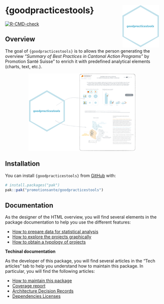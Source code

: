 
<!-- README.md is generated from README.Rmd. Please edit that file -->

# {goodpracticestools} <img src="man/figures/logo.png" align="right" alt="" width="120" />

<!-- badges: start -->

[![R-CMD-check](https://github.com/promotionsante/goodpracticestools/actions/workflows/R-CMD-check.yaml/badge.svg)](https://github.com/promotionsante/goodpracticestools/actions/workflows/R-CMD-check.yaml)
<!-- badges: end -->

## Overview

The goal of `{goodpracticestools}` is to allows the person generating
the overview *“Summary of Best Practices in Cantonal Action Programs”*
by Promotion Santé Suisse” to enrich it with predefined analytical
elements (charts, text, etc.).

<img src="man/figures/overview.png" width="70%" style="display: block; margin: auto;" />

## Installation

You can install `{goodpracticestools}` from
[GitHub](https://github.com/) with:

``` r
# install.packages("pak")
pak::pak("promotionsante/goodpracticestools")
```

## Documentation

As the designer of the HTML overview, you will find several elements in
the package documentation to help you use the different features:

- [How to prepare data for statistical
  analysis](https://promotionsante.github.io/goodpracticestools/articles/how-to-prepare-data-for-statistical-analysis.html)
- [How to explore the projects
  graphically](https://promotionsante.github.io/goodpracticestools/articles/how-to-explore-the-projects-graphically.html)
- [How to obtain a typology of
  projects](https://promotionsante.github.io/goodpracticestools/articles/how-to-obtain-a-typology-of-projects.html)

**Techinal documentation**

As the developer of this package, you will find several articles in the
“Tech articles” tab to help you understand how to maintain this package.
In particular, you will find the following articles:

- [How to maintain this
  package](https://promotionsante.github.io/goodpracticestools/articles/how-to-maintain-this-package.html)
- [Coverage
  report](https://promotionsante.github.io/goodpracticestools/articles/coverage-report.html)
- [Architecture Decision
  Records](https://promotionsante.github.io/goodpracticestools/articles/tech-adr.html)
- [Dependencies
  Licenses](https://promotionsante.github.io/goodpracticestools/articles/tech-deps.html)
